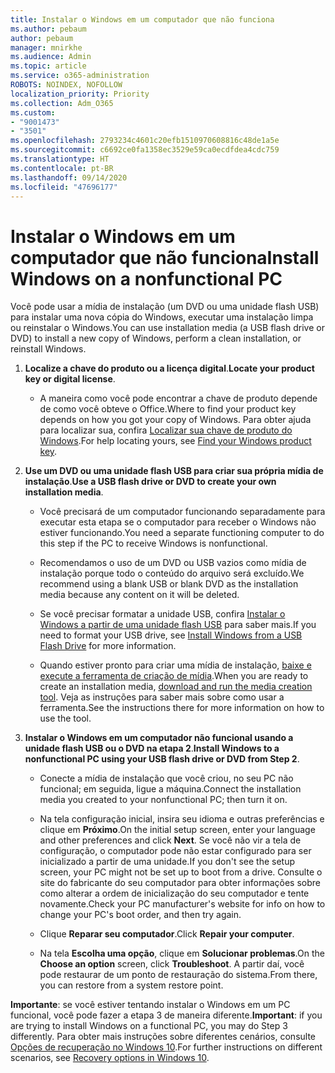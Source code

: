 ```yaml
---
title: Instalar o Windows em um computador que não funciona
ms.author: pebaum
author: pebaum
manager: mnirkhe
ms.audience: Admin
ms.topic: article
ms.service: o365-administration
ROBOTS: NOINDEX, NOFOLLOW
localization_priority: Priority
ms.collection: Adm_O365
ms.custom:
- "9001473"
- "3501"
ms.openlocfilehash: 2793234c4601c20efb1510970608816c48de1a5e
ms.sourcegitcommit: c6692ce0fa1358ec3529e59ca0ecdfdea4cdc759
ms.translationtype: HT
ms.contentlocale: pt-BR
ms.lasthandoff: 09/14/2020
ms.locfileid: "47696177"
---
```

# <a name="install-windows-on-a-nonfunctional-pc"></a><span data-ttu-id="ed719-102">Instalar o Windows em um computador que não funciona</span><span class="sxs-lookup"><span data-stu-id="ed719-102">Install Windows on a nonfunctional PC</span></span>

<span data-ttu-id="ed719-103">Você pode usar a mídia de instalação (um DVD ou uma unidade flash USB) para instalar uma nova cópia do Windows, executar uma instalação limpa ou reinstalar o Windows.</span><span class="sxs-lookup"><span data-stu-id="ed719-103">You can use installation media (a USB flash drive or DVD) to install a new copy of Windows, perform a clean installation, or reinstall Windows.</span></span>

1. <span data-ttu-id="ed719-104">**Localize a chave do produto ou a licença digital**.</span><span class="sxs-lookup"><span data-stu-id="ed719-104">**Locate your product key or digital license**.</span></span>

    - <span data-ttu-id="ed719-105">A maneira como você pode encontrar a chave de produto depende de como você obteve o Office.</span><span class="sxs-lookup"><span data-stu-id="ed719-105">Where to find your product key depends on how you got your copy of Windows.</span></span> <span data-ttu-id="ed719-106">Para obter ajuda para localizar sua, confira [Localizar sua chave de produto do Windows](https://support.microsoft.com/help/10749/windows-10-find-product-key).</span><span class="sxs-lookup"><span data-stu-id="ed719-106">For help locating yours, see [Find your Windows product key](https://support.microsoft.com/help/10749/windows-10-find-product-key).</span></span> 

2. <span data-ttu-id="ed719-107">**Use um DVD ou uma unidade flash USB para criar sua própria mídia de instalação**.</span><span class="sxs-lookup"><span data-stu-id="ed719-107">**Use a USB flash drive or DVD to create your own installation media**.</span></span>

    - <span data-ttu-id="ed719-108">Você precisará de um computador funcionando separadamente para executar esta etapa se o computador para receber o Windows não estiver funcionando.</span><span class="sxs-lookup"><span data-stu-id="ed719-108">You need a separate functioning computer to do this step if the PC to receive Windows is nonfunctional.</span></span>

    - <span data-ttu-id="ed719-109">Recomendamos o uso de um DVD ou USB vazios como mídia de instalação porque todo o conteúdo do arquivo será excluído.</span><span class="sxs-lookup"><span data-stu-id="ed719-109">We recommend using a blank USB or blank DVD as the installation media because any content on it will be deleted.</span></span>

    - <span data-ttu-id="ed719-110">Se você precisar formatar a unidade USB, confira [Instalar o Windows a partir de uma unidade flash USB](https://docs.microsoft.com/windows-hardware/manufacture/desktop/install-windows-from-a-usb-flash-drive) para saber mais.</span><span class="sxs-lookup"><span data-stu-id="ed719-110">If you need to format your USB drive, see [Install Windows from a USB Flash Drive](https://docs.microsoft.com/windows-hardware/manufacture/desktop/install-windows-from-a-usb-flash-drive) for more information.</span></span>

    - <span data-ttu-id="ed719-111">Quando estiver pronto para criar uma mídia de instalação, [baixe e execute a ferramenta de criação de mídia](https://www.microsoft.com/software-download/windows10).</span><span class="sxs-lookup"><span data-stu-id="ed719-111">When you are ready to create an installation media, [download and run the media creation tool](https://www.microsoft.com/software-download/windows10).</span></span> <span data-ttu-id="ed719-112">Veja as instruções para saber mais sobre como usar a ferramenta.</span><span class="sxs-lookup"><span data-stu-id="ed719-112">See the instructions there for more information on how to use the tool.</span></span>

3. <span data-ttu-id="ed719-113">**Instalar o Windows em um computador não funcional usando a unidade flash USB ou o DVD na etapa 2**.</span><span class="sxs-lookup"><span data-stu-id="ed719-113">**Install Windows to a nonfunctional PC using your USB flash drive or DVD from Step 2**.</span></span>

    - <span data-ttu-id="ed719-114">Conecte a mídia de instalação que você criou, no seu PC não funcional; em seguida, ligue a máquina.</span><span class="sxs-lookup"><span data-stu-id="ed719-114">Connect the installation media you created to your nonfunctional PC; then turn it on.</span></span>

    - <span data-ttu-id="ed719-115">Na tela configuração inicial, insira seu idioma e outras preferências e clique em **Próximo**.</span><span class="sxs-lookup"><span data-stu-id="ed719-115">On the initial setup screen, enter your language and other preferences and click **Next**.</span></span> <span data-ttu-id="ed719-116">Se você não vir a tela de configuração, o computador pode não estar configurado para ser inicializado a partir de uma unidade.</span><span class="sxs-lookup"><span data-stu-id="ed719-116">If you don't see the setup screen, your PC might not be set up to boot from a drive.</span></span> <span data-ttu-id="ed719-117">Consulte o site do fabricante do seu computador para obter informações sobre como alterar a ordem de inicialização do seu computador e tente novamente.</span><span class="sxs-lookup"><span data-stu-id="ed719-117">Check your PC manufacturer's website for info on how to change your PC's boot order, and then try again.</span></span>

    - <span data-ttu-id="ed719-118">Clique **Reparar seu computador**.</span><span class="sxs-lookup"><span data-stu-id="ed719-118">Click **Repair your computer**.</span></span>

    - <span data-ttu-id="ed719-119">Na tela **Escolha uma opção**, clique em **Solucionar problemas**.</span><span class="sxs-lookup"><span data-stu-id="ed719-119">On the **Choose an option** screen, click **Troubleshoot**.</span></span> <span data-ttu-id="ed719-120">A partir daí, você pode restaurar de um ponto de restauração do sistema.</span><span class="sxs-lookup"><span data-stu-id="ed719-120">From there, you can restore from a system restore point.</span></span>

<span data-ttu-id="ed719-121">**Importante**: se você estiver tentando instalar o Windows em um PC funcional, você pode fazer a etapa 3 de maneira diferente.</span><span class="sxs-lookup"><span data-stu-id="ed719-121">**Important**: if you are trying to install Windows on a functional PC, you may do Step 3 differently.</span></span> <span data-ttu-id="ed719-122">Para obter mais instruções sobre diferentes cenários, consulte [Opções de recuperação no Windows 10](https://support.microsoft.com/help/12415/windows-10-recovery-options).</span><span class="sxs-lookup"><span data-stu-id="ed719-122">For further instructions on different scenarios, see [Recovery options in Windows 10](https://support.microsoft.com/help/12415/windows-10-recovery-options).</span></span>

